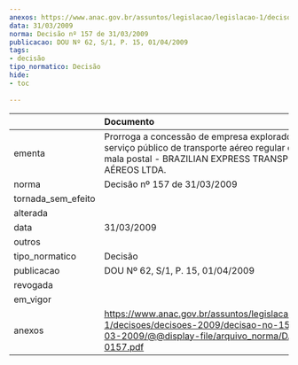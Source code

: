 ```yaml
---
anexos: https://www.anac.gov.br/assuntos/legislacao/legislacao-1/decisoes/decisoes-2009/decisao-no-157-de-31-03-2009/@@display-file/arquivo_norma/DA2009-0157.pdf
data: 31/03/2009
norma: Decisão nº 157 de 31/03/2009
publicacao: DOU Nº 62, S/1, P. 15, 01/04/2009
tags:
- decisão
tipo_normatico: Decisão
hide: 
- toc 
 
---
```


|                    | Documento                                                                                                                                                      |
|:-------------------|:---------------------------------------------------------------------------------------------------------------------------------------------------------------|
| ementa             | Prorroga a concessão de empresa exploradora de serviço público de transporte aéreo regular de carga e mala postal - BRAZILIAN EXPRESS TRANSPORTES AÉREOS LTDA. |
| norma              | Decisão nº 157 de 31/03/2009                                                                                                                                   |
| tornada_sem_efeito |                                                                                                                                                                |
| alterada           |                                                                                                                                                                |
| data               | 31/03/2009                                                                                                                                                     |
| outros             |                                                                                                                                                                |
| tipo_normatico     | Decisão                                                                                                                                                        |
| publicacao         | DOU Nº 62, S/1, P. 15, 01/04/2009                                                                                                                              |
| revogada           |                                                                                                                                                                |
| em_vigor           |                                                                                                                                                                |
| anexos             | https://www.anac.gov.br/assuntos/legislacao/legislacao-1/decisoes/decisoes-2009/decisao-no-157-de-31-03-2009/@@display-file/arquivo_norma/DA2009-0157.pdf      |